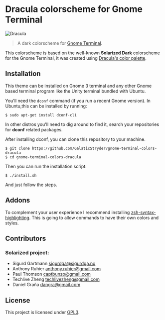 Dracula colorscheme for Gnome Terminal
========================================

![Dracula](https://cloud.githubusercontent.com/assets/398893/3528156/4d3d53a8-078c-11e4-8518-820d61886e7a.gif)

> A dark colorscheme for [Gnome Terminal](https://github.com/GNOME/gnome-terminal).

This colorscheme is based on the well-known __Solarized Dark__ colorscheme for the Gnome Terminal, it was created using [Dracula's color palette](https://github.com/zenorocha/dracula-theme#color-palette).

Installation
----------------------

This theme can be installed on Gnome 3 terminal and any other Gnome based terminal program like the Unity terminal bundled with Ubuntu.

You'll need the `dconf` command (if you run a recent Gnome version). In Ubuntu,this can be installed by running:

    $ sudo apt-get install dconf-cli

In other distros you'll need to dig around to find it, search your repositories for __dconf__ related packages.

After installing dconf, you can clone this repository to your machine.

    $ git clone https://github.com/GalaticStryder/gnome-terminal-colors-dracula
    $ cd gnome-terminal-colors-dracula

Then you can run the installation script:

    $ ./install.sh

And just follow the steps.

Addons
----------------------

To complement your user experience I recommend installing [zsh-syntax-highlighting](https://github.com/zsh-users/zsh-syntax-highlighting/blob/master/INSTALL.md). This is going to allow commands to have their own colors and styles.

Contributors
----------------------

### Solarized project:

* Sigurd Gartmann <sigurdga@sigurdga.no>
* Anthony Ruhier <anthony.ruhier@gmail.com>
* Paul Thomson <captbunzo@gmail.com>
* Techlive Zheng <techlivezheng@gmail.com>
* Daniel Graña <dangra@gmail.com>

License
----------------------

This project is licensed under [GPL3](gpl-3.0.md).
